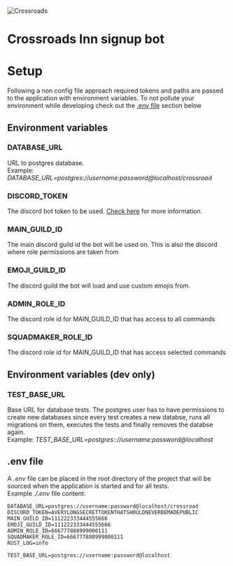 ![Crossroads](https://cdn.discordapp.com/icons/226398442082140160/03fe915815e9dbb6cdd18fe577fc6dd9.webp)

# Crossroads Inn signup bot

# Setup
Following a non config file approach required tokens and paths are passed to the application with
environment variables. To not pollute your environment while developing check out the [.env
file](#mardown-header-.env-file) section below

## Environment variables
### DATABASE\_URL
URL to postgres database.\
Example: *DATABASE\_URL=postgres://username:password@localhost/crossroad*
### DISCORD\_TOKEN
The discord bot token to be used. [Check here](https://discord.com/developers/docs/intro) for more
information.
### MAIN\_GUILD\_ID
The main discord guild id the bot will be used on. This is also the discord where role
permissions are taken from
### EMOJI\_GUILD\_ID
The discord guild the bot will load and use custom emojis from.
### ADMIN\_ROLE\_ID
The discord role id for MAIN\_GUILD\_ID that has access to all commands
### SQUADMAKER\_ROLE\_ID
The discord role id for MAIN\_GUILD\_ID that has access selected commands

## Environment variables (dev only)
### TEST\_BASE\_URL
Base URL for database tests. The postgres user has to have permissions to create new databases since
every test creates a new databse, runs all migrations on them, executes the tests and finally
removes the databse again.\
Example: *TEST\_BASE\_URL=postgres:://username:password@localhost*

## .env file
A *.env* file can be placed in the root directory of the project that will be sourced when the
application is started and for all tests.\
Example *./.env* file content:
```
DATABASE_URL=postgres://username:password@localhost/crossroad
DISCORD_TOKEN=AVERYLONGSECRETTOKENTHATSHOULDNEVERBEMADEPUBLIC
MAIN_GUILD_ID=111222333444555666
EMOJI_GUILD_ID=111222333444555666
ADMIN_ROLE_ID=666777888999000111
SQUADMAKER_ROLE_ID=666777888999000111
RUST_LOG=info

TEST_BASE_URL=postgres://username:password@localhost
```
